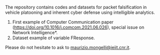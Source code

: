 The repository contains codes and datasets for packet falsification in vehicle platooning and inherent cyber defense using intelligible analytics.

1. First example of Computer Communication paper (https://doi.org/10.1016/j.comcom.2021.06.026), special issue on Network Intelligence*.
2. Dataset example of variable FResponse.

Please do not hesitate to ask to maurizio.mongelli@ieiit.cnr.it.

